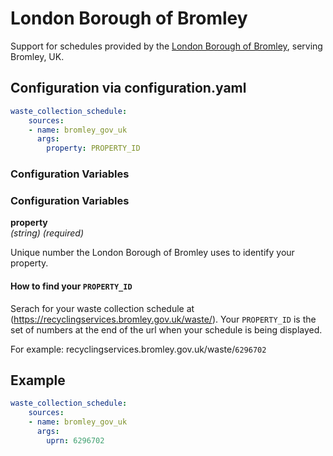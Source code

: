 # London Borough of Bromley

Support for schedules provided by the [London Borough of Bromley](https://bromely.gov.uk), serving Bromley, UK.

## Configuration via configuration.yaml

```yaml
waste_collection_schedule:
    sources:
    - name: bromley_gov_uk
      args:
        property: PROPERTY_ID
```

### Configuration Variables

### Configuration Variables

**property**<br>
*(string) (required)*

Unique number the  London Borough of Bromley uses to identify your property.


#### How to find your `PROPERTY_ID`
Serach for your waste collection schedule at (https://recyclingservices.bromley.gov.uk/waste/). Your `PROPERTY_ID` is the set of numbers at the end of the url when your schedule is being displayed.

For example: recyclingservices.bromley.gov.uk/waste/`6296702`

## Example
```yaml
waste_collection_schedule:
    sources:
    - name: bromley_gov_uk
      args:
        uprn: 6296702
```